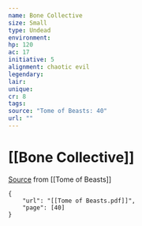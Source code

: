 ```yaml
---
name: Bone Collective
size: Small
type: Undead
environment: 
hp: 120
ac: 17
initiative: 5
alignment: chaotic evil
legendary: 
lair: 
unique: 
cr: 8
tags: 
source: "Tome of Beasts: 40"
url: ""
---
```

# [[Bone Collective]]

[Source](zotero://open-pdf/library/items/ULEQWHJM?page=40) from [[Tome of Beasts]]

```pdf
{
	"url": "[[Tome of Beasts.pdf]]",
	"page": [40]
}
```

